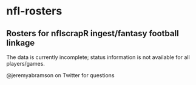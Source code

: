 # nfl-rosters
Rosters for nflscrapR ingest/fantasy football linkage
---
The data is currently incomplete; status information is not available for all players/games. 

@jeremyabramson on Twitter for questions 
